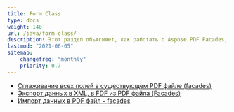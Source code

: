 ```yaml
---
title: Form Class
type: docs
weight: 140
url: /java/form-class/
description: Этот раздел объясняет, как работать с Aspose.PDF Facades, используя Form Class.
lastmod: "2021-06-05"
sitemap:
    changefreq: "monthly"
    priority: 0.7
---
```


- [Сглаживание всех полей в существующем PDF файле (facades)](/pdf/java/flatten-all-fields/)
- [Экспорт данных в XML, в FDF из PDF файла (Facades)](/pdf/java/export-data-into-a-pdf-file-facades/)
- [Импорт данных в PDF файл - facades](/pdf/java/import-data-into-a-pdf-file-facades/)